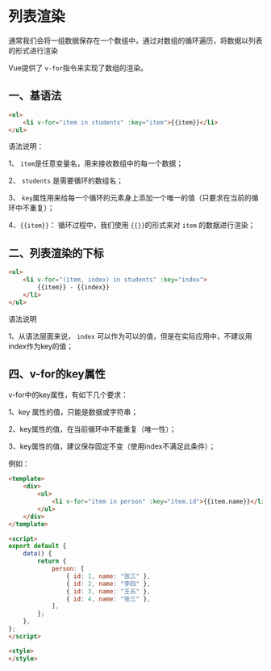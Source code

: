 # 列表渲染

通常我们会将一组数据保存在一个数组中，通过对数组的循环遍历，将数据以列表的形式进行渲染

Vue提供了 `v-for`指令来实现了数组的渲染。

## 一、基语法

```html
<ul>
    <li v-for="item in students" :key="item">{{item}}</li>
</ul>
```

语法说明：

1、 `item`是任意变量名，用来接收数组中的每一个数据；

2、 `students` 是需要循环的数组名；

3、 `key`属性用来给每一个循环的元素身上添加一个唯一的值（只要求在当前的循环中不重复）；

4、`{{item}}`： 循环过程中，我们使用 `{{}}`的形式来对 `item` 的数据进行渲染；

## 二、列表渲染的下标

```html
<ul>
    <li v-for="(item, index) in students" :key="index">
        {{item}} - {{index}}
    </li>
</ul>
```

语法说明

1、从语法层面来说， `index` 可以作为可以的值，但是在实际应用中，不建议用index作为key的值；

## 四、v-for的key属性

v-for中的key属性，有如下几个要求：

1、key 属性的值，只能是数据或字符串；

2、key属性的值，在当前循环中不能重复（唯一性）；

3、key属性的值，建议保存固定不变（使用index不满足此条件）；

例如：

```html
<template>
    <div>
        <ul>
            <li v-for="item in person" :key="item.id">{{item.name}}</li>
        </ul>
    </div>
</template>

<script>
export default {
    data() {
        return {
            person: [
                { id: 1, name: "张三" },
                { id: 2, name: "李四" },
                { id: 3, name: "王五" },
                { id: 4, name: "张三" },
            ],
        };
    },
};
</script>

<style>
</style>
```

